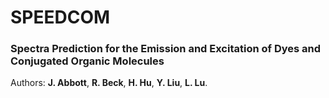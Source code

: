 # SPEEDCOM 
### Spectra Prediction for the Emission and Excitation of Dyes and Conjugated Organic Molecules
Authors: **J. Abbott**, **R. Beck**, **H. Hu**, **Y. Liu**, **L. Lu**.
